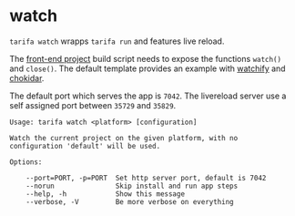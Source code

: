 # watch

`tarifa watch` wrapps `tarifa run` and features live reload.

The [front-end project](../project/index.md#the-www-project) build script needs to expose the functions `watch()` and `close()`. The default template provides an example with [watchify](https://www.npmjs.com/package/watchify) and [chokidar](https://www.npmjs.com/package/chokidar).

The default port which serves the app is `7042`. The livereload server use a self assigned port between `35729` and `35829`.

```
Usage: tarifa watch <platform> [configuration]

Watch the current project on the given platform, with no
configuration 'default' will be used.

Options:

    --port=PORT, -p=PORT  Set http server port, default is 7042
    --norun               Skip install and run app steps
    --help, -h            Show this message
    --verbose, -V         Be more verbose on everything
```
